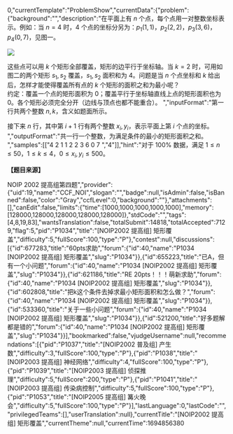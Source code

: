 0,"currentTemplate":"ProblemShow","currentData":{"problem":{"background":"","description":"在平面上有 $n$ 个点，每个点用一对整数坐标表示。例如：当 $n=4$ 时，$4$ 个点的坐标分另为：$p_1(1,1)$，$p_2(2,2)$，$p_3(3,6)$，$p_4(0,7)$，见图一。

![](https:\/\/cdn.luogu.com.cn\/upload\/image_hosting\/f9uwe8qu.png)

这些点可以用 $k$ 个矩形全部覆盖，矩形的边平行于坐标轴。当 $k=2$ 时，可用如图二的两个矩形 $s_1,s_2$ 覆盖，$s_1,s_2$ 面积和为 $4$。问题是当 $n$ 个点坐标和 $k$ 给出后，怎样才能使得覆盖所有点的 $k$ 个矩形的面积之和为最小呢？  
约定：覆盖一个点的矩形面积为 $0$；覆盖平行于坐标轴直线上点的矩形面积也为 $0$。各个矩形必须完全分开（边线与顶点也都不能重合）。
","inputFormat":"第一行共两个整数 $n,k$，含义如题面所示。

接下来 $n$ 行，其中第 $i+1$ 行有两个整数 $x_i,y_i$，表示平面上第 $i$ 个点的坐标。
","outputFormat":"共一行一个整数，为满足条件的最小的矩形面积之和。
","samples":[["4 2
1 1
2 2
3 6
0 7
","4"]],"hint":"对于 $100\%$ 数据，满足 $1\le n \le  50$，$1 \le k \le 4$，$0 \le x_i,y_i  \le 500$。

**【题目来源】**

NOIP 2002 提高组第四题","provider":{"uid":19,"name":"CCF_NOI","slogan":"","badge":null,"isAdmin":false,"isBanned":false,"color":"Gray","ccfLevel":0,"background":""},"attachments":[],"canEdit":false,"limits":{"time":[1000,1000,1000,1000,1000],"memory":[128000,128000,128000,128000,128000]},"stdCode":"","tags":[4,8,19,83],"wantsTranslation":false,"totalSubmit":14818,"totalAccepted":7129,"flag":5,"pid":"P1034","title":"[NOIP2002 提高组] 矩形覆盖","difficulty":5,"fullScore":100,"type":"P"},"contest":null,"discussions":[{"id":677283,"title":"60pts求助","forum":{"id":40,"name":"P1034 [NOIP2002 提高组] 矩形覆盖","slug":"P1034"}},{"id":655223,"title":"已A，但有一个小问题","forum":{"id":40,"name":"P1034 [NOIP2002 提高组] 矩形覆盖","slug":"P1034"}},{"id":621186,"title":"RE 20pts！！！萌新求助","forum":{"id":40,"name":"P1034 [NOIP2002 提高组] 矩形覆盖","slug":"P1034"}},{"id":602808,"title":"把k这个条件去掉求最小矩形面积和怎么做？","forum":{"id":40,"name":"P1034 [NOIP2002 提高组] 矩形覆盖","slug":"P1034"}},{"id":533360,"title":"关于一些小问题","forum":{"id":40,"name":"P1034 [NOIP2002 提高组] 矩形覆盖","slug":"P1034"}},{"id":521200,"title":"好多题解都是错的","forum":{"id":40,"name":"P1034 [NOIP2002 提高组] 矩形覆盖","slug":"P1034"}}],"bookmarked":false,"vjudgeUsername":null,"recommendations":[{"pid":"P1037","title":"[NOIP2002 普及组] 产生数","difficulty":3,"fullScore":100,"type":"P"},{"pid":"P1038","title":"[NOIP2003 提高组] 神经网络","difficulty":4,"fullScore":100,"type":"P"},{"pid":"P1039","title":"[NOIP2003 提高组] 侦探推理","difficulty":5,"fullScore":200,"type":"P"},{"pid":"P1041","title":"[NOIP2003 提高组] 传染病控制","difficulty":5,"fullScore":100,"type":"P"},{"pid":"P1053","title":"[NOIP2005 提高组] 篝火晚会","difficulty":5,"fullScore":100,"type":"P"}],"lastLanguage":0,"lastCode":"","privilegedTeams":[],"userTranslation":null},"currentTitle":"[NOIP2002 提高组] 矩形覆盖","currentTheme":null,"currentTime":1694856380